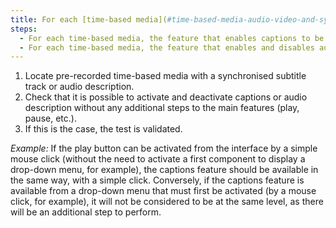 ```yaml
---
title: For each [time-based media](#time-based-media-audio-video-and-synchronised) that has a [captions](#synchronised-captions-media-object) or [audio description](#synchronised-audio-description-time-based-media) track, do the control features for these alternatives respect these conditions?
steps:
  - For each time-based media, the feature that enables captions to be activated and deactivated is presented at the same level as the [main features](#main-features-of-a-time-based-media).
  - For each time-based media, the feature that enables and disables audio description is presented at the same level as the [main features](#main-features-of-a-time-based-media).
---
```


1. Locate pre-recorded time-based media with a synchronised subtitle track or audio description.
2. Check that it is possible to activate and deactivate captions or audio description without any additional steps to the main features (play, pause, etc.).
3. If this is the case, the test is validated.

<i>Example:</i> If the play button can be activated from the interface by a simple mouse click (without the need to activate a first component to display a drop-down menu, for example), the captions feature should be available in the same way, with a simple click. Conversely, if the captions feature is available from a drop-down menu that must first be activated (by a mouse click, for example), it will not be considered to be at the same level, as there will be an additional step to perform.